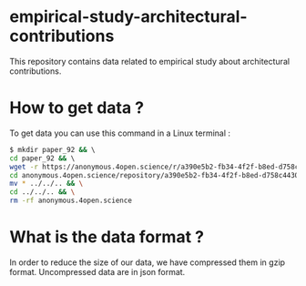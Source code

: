 # empirical-study-architectural-contributions

This repository contains data related to empirical study about architectural contributions.

# How to get data ? 

To get data you can use this command in a Linux terminal : 
```bash
$ mkdir paper_92 && \ 
cd paper_92 && \ 
wget -r https://anonymous.4open.science/r/a390e5b2-fb34-4f2f-b8ed-d758c4430b8c/ && \ 
cd anonymous.4open.science/repository/a390e5b2-fb34-4f2f-b8ed-d758c4430b8c/ && \
mv * ../../.. && \
cd ../../.. && \
rm -rf anonymous.4open.science
```

# What is the data format ?

In order to reduce the size of our data, we have compressed them in gzip format.
Uncompressed data are in json format.